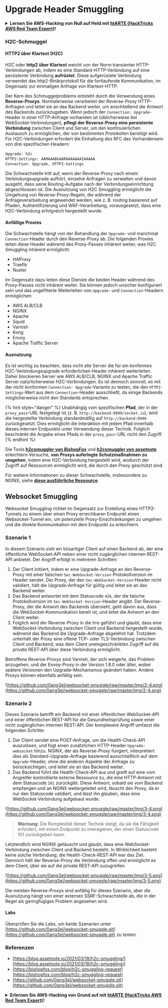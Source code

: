 # Upgrade Header Smuggling

<details>

<summary><strong>Lernen Sie AWS-Hacking von Null auf Held mit</strong> <a href="https://training.hacktricks.xyz/courses/arte"><strong>htARTE (HackTricks AWS Red Team Expert)</strong></a><strong>!</strong></summary>

Andere Möglichkeiten, HackTricks zu unterstützen:

* Wenn Sie Ihr **Unternehmen in HackTricks beworben sehen möchten** oder **HackTricks als PDF herunterladen möchten**, überprüfen Sie die [**ABONNEMENTPLÄNE**](https://github.com/sponsors/carlospolop)!
* Holen Sie sich das [**offizielle PEASS & HackTricks-Merch**](https://peass.creator-spring.com)
* Entdecken Sie [**The PEASS Family**](https://opensea.io/collection/the-peass-family), unsere Sammlung exklusiver [**NFTs**](https://opensea.io/collection/the-peass-family)
* **Treten Sie der** 💬 [**Discord-Gruppe**](https://discord.gg/hRep4RUj7f) oder der [**Telegram-Gruppe**](https://t.me/peass) bei oder **folgen** Sie uns auf **Twitter** 🐦 [**@carlospolopm**](https://twitter.com/hacktricks\_live)**.**
* **Teilen Sie Ihre Hacking-Tricks, indem Sie PRs an die** [**HackTricks**](https://github.com/carlospolop/hacktricks) und [**HackTricks Cloud**](https://github.com/carlospolop/hacktricks-cloud) Github-Repositories senden.

</details>

### H2C-Schmuggel <a href="#http2-over-cleartext-h2c" id="http2-over-cleartext-h2c"></a>

#### HTTP2 über Klartext (H2C) <a href="#http2-over-cleartext-h2c" id="http2-over-cleartext-h2c"></a>

H2C oder **http2 über Klartext** weicht von der Norm transienter HTTP-Verbindungen ab, indem es eine Standard-HTTP-Verbindung auf eine persistente Verbindung **aufrüstet**. Diese aufgerüstete Verbindung verwendet das http2-Binärprotokoll für die fortlaufende Kommunikation, im Gegensatz zur einmaligen Anfrage von Klartext-HTTP.

Der Kern des Schmuggelproblems entsteht durch die Verwendung eines **Reverse-Proxys**. Normalerweise verarbeitet der Reverse-Proxy HTTP-Anfragen und leitet sie an das Backend weiter, um anschließend die Antwort des Backends zurückzugeben. Wenn jedoch der `Connection: Upgrade`-Header in einer HTTP-Anfrage vorhanden ist (üblicherweise bei WebSocket-Verbindungen), **pflegt der Reverse-Proxy eine persistente Verbindung** zwischen Client und Server, um den kontinuierlichen Austausch zu ermöglichen, der von bestimmten Protokollen benötigt wird. Für H2C-Verbindungen erfordert die Einhaltung des RFC das Vorhandensein von drei spezifischen Headern:
```
Upgrade: h2c
HTTP2-Settings: AAMAAABkAARAAAAAAAIAAAAA
Connection: Upgrade, HTTP2-Settings
```
Die Schwachstelle tritt auf, wenn der Reverse-Proxy nach einem Verbindungsupgrade aufhört, einzelne Anfragen zu verwalten und davon ausgeht, dass seine Routing-Aufgabe nach der Verbindungseinrichtung abgeschlossen ist. Die Ausnutzung von H2C Smuggling ermöglicht die Umgehung von Reverse-Proxy-Regeln, die während der Anfrageverarbeitung angewendet werden, wie z. B. routing basierend auf Pfaden, Authentifizierung und WAF-Verarbeitung, vorausgesetzt, dass eine H2C-Verbindung erfolgreich hergestellt wurde.

#### Anfällige Proxies <a href="#exploitation" id="exploitation"></a>

Die Schwachstelle hängt von der Behandlung der `Upgrade`- und manchmal `Connection`-Header durch den Reverse-Proxy ab. Die folgenden Proxies leiten diese Header während des Proxy-Passes inhärent weiter, was H2C Smuggling inhärent ermöglicht:

* HAProxy
* Traefik
* Nuster

Im Gegensatz dazu leiten diese Dienste die beiden Header während des Proxy-Passes nicht inhärent weiter. Sie können jedoch unsicher konfiguriert sein und das ungefilterte Weiterleiten von `Upgrade`- und `Connection`-Headern ermöglichen:

* AWS ALB/CLB
* NGINX
* Apache
* Squid
* Varnish
* Kong
* Envoy
* Apache Traffic Server

#### Ausnutzung <a href="#exploitation" id="exploitation"></a>

Es ist wichtig zu beachten, dass nicht alle Server die für ein konformes H2C-Verbindungsupgrade erforderlichen Header inhärent weiterleiten. Daher blockieren Server wie AWS ALB/CLB, NGINX und Apache Traffic Server natürlicherweise H2C-Verbindungen. Es ist dennoch sinnvoll, es mit der nicht konformen `Connection: Upgrade`-Variante zu testen, die den `HTTP2-Settings`-Wert aus dem `Connection`-Header ausschließt, da einige Backends möglicherweise nicht den Standards entsprechen.

{% hint style="danger" %}
Unabhängig vom spezifischen **Pfad**, der in der `proxy_pass`-URL festgelegt ist (z. B. `http://backend:9999/socket.io`), wird die hergestellte Verbindung standardmäßig auf `http://backend:9999` zurückgesetzt. Dies ermöglicht die Interaktion mit jedem Pfad innerhalb dieses internen Endpunkts unter Verwendung dieser Technik. Folglich beschränkt die Angabe eines Pfads in der `proxy_pass`-URL nicht den Zugriff.
{% endhint %}

Die Tools [**h2csmuggler von BishopFox**](https://github.com/BishopFox/h2csmuggler) und [**h2csmuggler von assetnote**](https://github.com/assetnote/h2csmuggler) erleichtern Versuche, **von Proxys auferlegte Schutzmaßnahmen zu umgehen**, indem eine H2C-Verbindung hergestellt wird, wodurch der Zugriff auf Ressourcen ermöglicht wird, die durch den Proxy geschützt sind.

Für weitere Informationen zu dieser Schwachstelle, insbesondere zu NGINX, siehe [**diese ausführliche Ressource**](../network-services-pentesting/pentesting-web/nginx.md#proxy\_set\_header-upgrade-and-connection).

## Websocket Smuggling

Websocket Smuggling richtet im Gegensatz zur Erstellung eines HTTP2-Tunnels zu einem über einen Proxy erreichbaren Endpunkt einen Websocket-Tunnel ein, um potenzielle Proxy-Einschränkungen zu umgehen und die direkte Kommunikation mit dem Endpunkt zu erleichtern.

### Szenario 1

In diesem Szenario zielt ein bösartiger Client auf einen Backend ab, der eine öffentliche WebSocket-API neben einer nicht zugänglichen internen REST-API anbietet. Der Angriff erfolgt in mehreren Schritten:

1. Der Client initiiert, indem er eine Upgrade-Anfrage an den Reverse-Proxy mit einer falschen `Sec-WebSocket-Version`-Protokollversion im Header sendet. Der Proxy, der den `Sec-WebSocket-Version`-Header nicht validiert, hält die Upgrade-Anfrage für gültig und leitet sie an das Backend weiter.
2. Das Backend antwortet mit dem Statuscode `426`, der die falsche Protokollversion im `Sec-WebSocket-Version`-Header angibt. Der Reverse-Proxy, der die Antwort des Backends übersieht, geht davon aus, dass die WebSocket-Kommunikation bereit ist, und leitet die Antwort an den Client weiter.
3. Folglich wird der Reverse-Proxy in die Irre geführt und glaubt, dass eine WebSocket-Verbindung zwischen Client und Backend hergestellt wurde, während das Backend die Upgrade-Anfrage abgelehnt hat. Trotzdem unterhält der Proxy eine offene TCP- oder TLS-Verbindung zwischen Client und Backend, was dem Client uneingeschränkten Zugriff auf die private REST-API über diese Verbindung ermöglicht.

Betroffene Reverse-Proxys sind Varnish, der sich weigerte, das Problem anzugehen, und der Envoy-Proxy in der Version 1.8.0 oder älter, wobei spätere Versionen den Upgrade-Mechanismus geändert haben. Andere Proxys können ebenfalls anfällig sein.

![https://github.com/0ang3el/websocket-smuggle/raw/master/img/2-4.png](https://github.com/0ang3el/websocket-smuggle/raw/master/img/2-4.png)

### Szenario 2

Dieses Szenario betrifft ein Backend mit einer öffentlichen WebSocket-API und einer öffentlichen REST-API für die Gesundheitsprüfung sowie einer nicht zugänglichen internen REST-API. Der komplexere Angriff umfasst die folgenden Schritte:

1. Der Client sendet eine POST-Anfrage, um die Health-Check-API auszulösen, und fügt einen zusätzlichen HTTP-Header `Upgrade: websocket` hinzu. NGINX, der als Reverse-Proxy fungiert, interpretiert dies als Standard-Upgrade-Anfrage basierend ausschließlich auf dem `Upgrade`-Header, ohne die anderen Aspekte der Anfrage zu berücksichtigen, und leitet sie an das Backend weiter.
2. Das Backend führt die Health-Check-API aus und greift auf eine vom Angreifer kontrollierte externe Ressource zu, die eine HTTP-Antwort mit dem Statuscode `101` zurückgibt. Diese Antwort, sobald sie vom Backend empfangen und an NGINX weitergeleitet wird, täuscht den Proxy, da er nur den Statuscode validiert, und lässt ihn glauben, dass eine WebSocket-Verbindung aufgebaut wurde.

![https://github.com/0ang3el/websocket-smuggle/raw/master/img/3-4.png](https://github.com/0ang3el/websocket-smuggle/raw/master/img/3-4.png)

> **Warnung:** Die Komplexität dieser Technik steigt, da sie die Fähigkeit erfordert, mit einem Endpunkt zu interagieren, der einen Statuscode 101 zurückgeben kann.

Letztendlich wird NGINX getäuscht und glaubt, dass eine WebSocket-Verbindung zwischen Client und Backend besteht. In Wirklichkeit besteht keine solche Verbindung; die Health-Check-REST-API war das Ziel. Dennoch hält der Reverse-Proxy die Verbindung offen und ermöglicht es dem Client, über sie auf die private REST-API zuzugreifen.

![https://github.com/0ang3el/websocket-smuggle/raw/master/img/3-5.png](https://github.com/0ang3el/websocket-smuggle/raw/master/img/3-5.png)

Die meisten Reverse-Proxys sind anfällig für dieses Szenario, aber die Ausnutzung hängt von einer externen SSRF-Schwachstelle ab, die in der Regel als geringfügiges Problem angesehen wird.

#### Labs

Überprüfen Sie die Labs, um beide Szenarien unter [https://github.com/0ang3el/websocket-smuggle.git](https://github.com/0ang3el/websocket-smuggle.git) zu testen.

### Referenzen

* [https://blog.assetnote.io/2021/03/18/h2c-smuggling/](https://blog.assetnote.io/2021/03/18/h2c-smuggling/)
* [https://bishopfox.com/blog/h2c-smuggling-request](https://bishopfox.com/blog/h2c-smuggling-request)
* [https://github.com/0ang3el/websocket-smuggle.git](https://github.com/0ang3el/websocket-smuggle.git)

<details>

<summary><strong>Erlernen Sie AWS-Hacking von Grund auf mit</strong> <a href="https://training.hacktricks.xyz/courses/arte"><strong>htARTE (HackTricks AWS Red Team Expert)</strong></a><strong>!</strong></summary>

Andere Möglichkeiten, HackTricks zu unterstützen:

* Wenn Sie Ihr **Unternehmen in HackTricks beworben sehen möchten** oder **HackTricks im PDF-Format herunterladen möchten**, überprüfen Sie die [**ABONNEMENTPLÄNE**](https://github.com/sponsors/carlospolop)!
* Holen Sie sich das [**offizielle PEASS & HackTricks-Merchandise**](https://peass.creator-spring.com)
* Entdecken Sie [**The PEASS Family**](https://opensea.io/collection/the-peass-family), unsere Sammlung exklusiver [**NFTs**](https://opensea.io/collection/the-peass-family)
* **Treten Sie der** 💬 [**Discord-Gruppe**](https://discord.gg/hRep4RUj7f) oder der [**Telegram-Gruppe**](https://t.me/peass) bei oder **folgen** Sie uns auf **Twitter** 🐦 [**@carlospolopm**](https://twitter.com/hacktricks\_live)**.**
* **Teilen Sie Ihre Hacking-Tricks, indem Sie PRs an die** [**HackTricks**](https://github.com/carlospolop/hacktricks) und [**HackTricks Cloud**](https://github.com/carlospolop/hacktricks-cloud) GitHub-Repositories einreichen.

</details>
